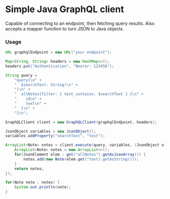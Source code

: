 # Simple Java GraphQL client

Capable of connecting to an endpoint, then fetching query results. Also accepts a mapper function to turn JSON to Java objects. 

### Usage

```java
URL graphqlEndpoint = new URL("your endpoint"); 

Map<String, String> headers = new HashMap<>();
headers.put("Authentication", "Bearer: 123456");

String query = 
    "query(\n" +
    "  $searchText: String!\n" +
    ")\n" +
    "  allNotes(filter: { text_contains: $searchText } {\n" +
    "    id\n" +
    "    text\n" +
    "  }\n" +
    "}\n";

GraphQLClient client = new GraphQLClient(graphqlEndpoint, headers);

JsonObject variables = new JsonObject();
variables.addProperty("searchText", "test");

ArrayList<Note> notes = client.execute(query, variables, (JsonObject o) -> {
    ArrayList<Note> notes = new ArrayList<>();
    for(JsonElement elem : get("allNotes").getAsJsonArray()) {
        notes.add(new Note(elem.get("text).getAsString()));
    }
    return notes;
});

for(Note note : notes) {
    System.out.println(note);
}

```
